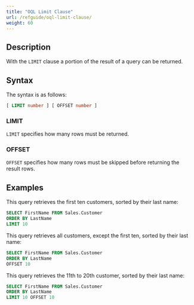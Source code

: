 ```yaml
---
title: "OQL Limit Clause"
url: /refguide/oql-limit-clause/
weight: 60
---
```


## Description

With the `LIMIT` clause a portion of the result of a query can be returned.

## Syntax

The syntax is as follows:

```sql
[ LIMIT number ] [ OFFSET number ]
```

### LIMIT

`LIMIT` specifies how many rows must be returned.

### OFFSET

`OFFSET` specifies how many rows must be skipped before returning the result rows.

## Examples

This query retrieves the first ten customers, sorted by their last name:

```sql
SELECT FirstName FROM Sales.Customer
ORDER BY LastName
LIMIT 10
```

This query retrieves all customers, except the first ten, sorted by their last name:

```sql
SELECT FirstName FROM Sales.Customer
ORDER BY LastName
OFFSET 10
```

This query retrieves the 11th to 20th customer, sorted by their last name:

```sql
SELECT FirstName FROM Sales.Customer
ORDER BY LastName
LIMIT 10 OFFSET 10
```

